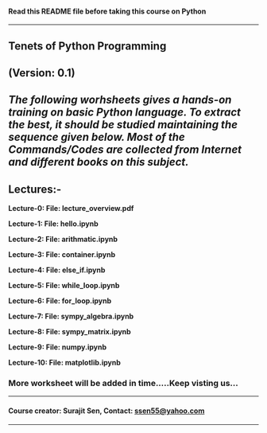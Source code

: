 #### Read this README file before taking this course on Python
---
## Tenets of Python Programming

**(Version: 0.1)**
---
***The following worhsheets gives a hands-on training on basic Python language. To extract the best, it should be studied maintaining the  sequence given below. Most of the Commands/Codes are collected from Internet and different books on this subject.***
---
## Lectures:- 
**Lecture-0: File: lecture_overview.pdf**

**Lecture-1: File: hello.ipynb**

**Lecture-2: File: arithmatic.ipynb**

**Lecture-3: File: container.ipynb**

**Lecture-4: File: else_if.ipynb**

**Lecture-5: File: while_loop.ipynb**

**Lecture-6: File: for_loop.ipynb**

**Lecture-7: File: sympy_algebra.ipynb**

**Lecture-8: File: sympy_matrix.ipynb**

**Lecture-9: File: numpy.ipynb**

**Lecture-10: File: matplotlib.ipynb**

### More worksheet will be added in time.....Keep visting us...
---
#### Course creator: Surajit Sen, Contact: <ssen55@yahoo.com>
---
